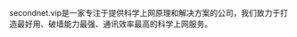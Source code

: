 <!---
SecondNetVIP/SecondNetVIP is a ✨ special ✨ repository because its `README.md` (this file) appears on your GitHub profile.
You can click the Preview link to take a look at your changes.
--->
secondnet.vip是一家专注于提供科学上网原理和解决方案的公司，我们致力于打造最好用、破墙能力最强、通讯效率最高的科学上网服务。
